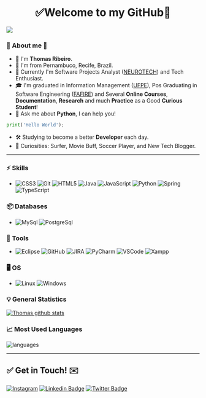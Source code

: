 <h1 align="center"> 
	✅Welcome to my GitHub🚀
</h1>

![](https://komarev.com/ghpvc/?username=thribeiro8&color=blue&style=flat)

### 👦 About me :seedling:  
- 👋 I'm **Thomas Ribeiro**.
- 📌 I'm from Pernambuco, Recife, Brazil.
- 💼 Currently I'm Software Projects Analyst ([NEUROTECH](https://www.neurotech.com.br/)) and Tech Enthusiast.
- 🎓 I'm graduated in Information Management ([UFPE](https://www.ufpe.br/)), Pos Graduating in Software Engineering ([FAFIRE](https://www.fafire.br/)) and Several **Online Courses**, **Documentation**, **Research** and much **Practice** as a Good **Curious Student**! 
- 💬 Ask me about **Python**, I can help you!
```python
print('Hello World');
```
- 🛠️ Studying to become a better **Developer** each day.
- 🔭 Curiosities: Surfer, Movie Buff, Soccer Player, and New Tech Blogger.

<hr>

### ⚡ Skills
- ![CSS3](https://img.shields.io/badge/-CSS3-1572B6?&logo=css3) ![Git](https://img.shields.io/badge/-Git-F05032?&logo=git&logoColor=FFFFFF) ![HTML5](https://img.shields.io/badge/-HTML5-E34F26?&logo=HTML5&logoColor=FFFFFF) ![Java](https://img.shields.io/badge/-Java-purple?logo=java) ![JavaScript](https://img.shields.io/badge/-JavaScript-black?&logo=javascript) ![Python](https://img.shields.io/badge/-Python-3776AB?&logo=Python&logoColor=FFFFFF) ![Spring](https://img.shields.io/badge/-Spring-6DB33F?logo=spring&logoColor=white) ![TypeScript](https://img.shields.io/badge/-TypeScript-007ACC?&logo=typescript)

### 📦 Databases
- ![MySql](https://img.shields.io/badge/-MySql-003B57?&logo=MySQL&logoColor=FFFFFF) ![PostgreSql](https://img.shields.io/badge/-PostgreSql-336791?&logo=postgresql&logoColor=FFFFFF)

### 🧰 Tools
- ![Eclipse](https://img.shields.io/badge/-Eclipse-2C2255?logo=eclipse&logoColor=white) ![GitHub](https://img.shields.io/badge/-GitHub-181717?&logo=GitHub&logoColor=FFFFFF) ![JIRA](https://img.shields.io/badge/-JIRA-0052CC?&logo=jira) ![PyCharm](https://img.shields.io/badge/-PyCharm-181717?&logo=PyCharm&logoColor=FFFFFF) ![VSCode](https://img.shields.io/badge/-VSCode-007ACC?&logo=Visual%20Studio%20Code&logoColor=FFFFFF) ![Xampp](https://img.shields.io/badge/-XAMPP-FB7A24?&logo=XAMPP&logoColor=FFFFFF)

### :desktop_computer: OS
- ![Linux](https://img.shields.io/badge/-Linux-FCC624?&logo=Linux&logoColor=FFFFFF) ![Windows](https://img.shields.io/badge/-Windows-0078D6?&logo=Windows&logoColor=FFFFFF)

### :bulb: General Statistics
[![Thomas github stats](https://github-readme-stats.vercel.app/api?username=thribeiro8&theme=cobalt&show_icons=true)](https://github.com/thribeiro8/github-readme-stats)

### 📈 Most Used Languages
![languages](https://github-readme-stats.vercel.app/api/top-langs/?username=thribeiro8&hide=scss&layout=compact&theme=cobalt&title_color=2ED3EA)

<hr>

## ✅ Get in Touch! ✉️

[![Instagram](https://img.shields.io/badge/-Instagram-E4405F?&logo=Instagram&logoColor=FFFFFF)](https://www.instagram.com/thribeiro8/)
[![Linkedin Badge](https://img.shields.io/badge/-LinkedIn-blue?&logo=Linkedin&logoColor=white&link=https://www.linkedin.com/in/thomas-ribeiro-986699173/)](https://www.linkedin.com/in/thomas-ribeiro-986699173/)
[![Twitter Badge](https://img.shields.io/badge/-Twitter-1ca0f1?&labelColor=1ca0f1&logo=twitter&logoColor=white&link=https://twitter.com/thribeiro8)](https://twitter.com/thribeiro8)
